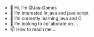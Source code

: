 - 👋 Hi, I’m @Jas-Gomes
- 👀 I’m interested in java and java script
- 🌱 I’m currently learning java and C
- 💞️ I’m looking to collaborate on ...
- 📫 How to reach me ...

<!---
Jas-Gomes/Jas-Gomes is a ✨ special ✨ repository because its `README.md` (this file) appears on your GitHub profile.
You can click the Preview link to take a look at your changes.
--->

